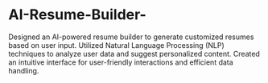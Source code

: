# AI-Resume-Builder-
Designed an AI-powered resume builder to generate customized resumes based on user input.  Utilized Natural Language Processing (NLP) techniques to analyze user data and suggest personalized content.  Created an intuitive interface for user-friendly interactions and efficient data handling.
